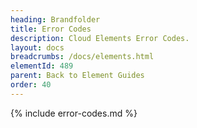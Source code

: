 ```yaml
---
heading: Brandfolder
title: Error Codes
description: Cloud Elements Error Codes.
layout: docs
breadcrumbs: /docs/elements.html
elementId: 489
parent: Back to Element Guides
order: 40
---
```


{% include error-codes.md %}
